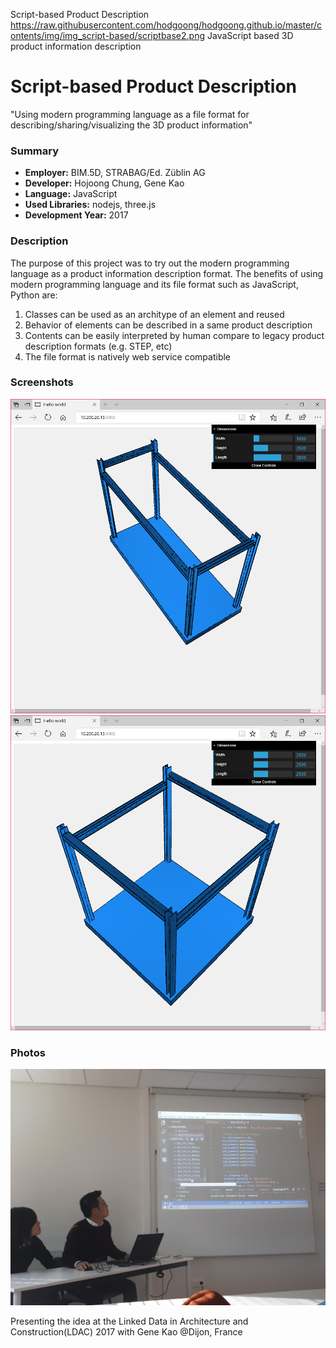 Script-based Product Description
https://raw.githubusercontent.com/hodgoong/hodgoong.github.io/master/contents/img/img_script-based/scriptbase2.png
JavaScript based 3D product information description

# Script-based Product Description
"Using modern programming language as a file format for describing/sharing/visualizing the 3D product information"

### Summary
- **Employer:** BIM.5D, STRABAG/Ed. Züblin AG
- **Developer:** Hojoong Chung, Gene Kao
- **Language:** JavaScript
- **Used Libraries:** nodejs, three.js
- **Development Year:** 2017

### Description
The purpose of this project was to try out the modern programming language as a product information description format. The benefits of using modern programming language and its file format such as JavaScript, Python are:

1. Classes can be used as an architype of an element and reused
2. Behavior of elements can be described in a same product description
3. Contents can be easily interpreted by human compare to legacy product description formats (e.g. STEP, etc)
4. The file format is natively web service compatible

### Screenshots
![Sample Model 1](https://raw.githubusercontent.com/hodgoong/hodgoong.github.io/master/contents/img/img_script-based/ldac2017.png)
![Sample Model 2](https://raw.githubusercontent.com/hodgoong/hodgoong.github.io/master/contents/img/img_script-based/scriptbase2.png)

### Photos
![Presenting the idea at the LDAC 2017](https://raw.githubusercontent.com/hodgoong/hodgoong.github.io/master/contents/img/img_script-based/scriptbase.png)

Presenting the idea at the Linked Data in Architecture and Construction(LDAC) 2017 with Gene Kao @Dijon, France
